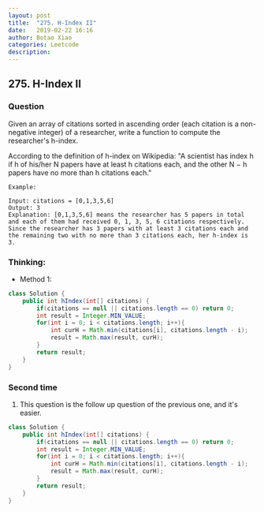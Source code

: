 ```yaml
---
layout: post
title:  "275. H-Index II"
date:   2019-02-22 16:16
author: Botao Xiao
categories: Leetcode
description:
---
```

## 275. H-Index II

### Question
Given an array of citations sorted in ascending order (each citation is a non-negative integer) of a researcher, write a function to compute the researcher's h-index.

According to the definition of h-index on Wikipedia: "A scientist has index h if h of his/her N papers have at least h citations each, and the other N − h papers have no more than h citations each."

```
Example:

Input: citations = [0,1,3,5,6]
Output: 3
Explanation: [0,1,3,5,6] means the researcher has 5 papers in total and each of them had received 0, 1, 3, 5, 6 citations respectively. Since the researcher has 3 papers with at least 3 citations each and the remaining two with no more than 3 citations each, her h-index is 3.
```

### Thinking:
* Method 1:

```Java
class Solution {
    public int hIndex(int[] citations) {
        if(citations == null || citations.length == 0) return 0;
        int result = Integer.MIN_VALUE;
        for(int i = 0; i < citations.length; i++){
            int curH = Math.min(citations[i], citations.length - i);
            result = Math.max(result, curH);
        }
        return result;
    }
}
```

### Second time
1. This question is the follow up question of the previous one, and it's easier.
```Java
class Solution {
    public int hIndex(int[] citations) {
        if(citations == null || citations.length == 0) return 0;
        int result = Integer.MIN_VALUE;
        for(int i = 0; i < citations.length; i++){
            int curH = Math.min(citations[i], citations.length - i);
            result = Math.max(result, curH);
        }
        return result;
    }
}
```